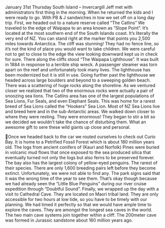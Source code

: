 January 31st Thursday
South Island – Invercargill
Jeff met with administrators first thing in the morning. When he returned the kids
and I were ready to go. With PB & J sandwiches in tow we set off on a long day
trip.
First, we headed out to a nature reserve called “The Catlins” We traveled to the
edge of Waipapa to an area known as “Slope Point”. It’s located at the most
southern end of the South Islands coast. It’s literally the very end of NZ. You can
stand right at the marker that points you 2,500 miles towards Antarctica. The cliff
was stunning! They had no fence line, so it’s not the kind of place you would
want to take children. We were careful not to get to close to the edge the view
looking downward kept us in check for sure.
There along the cliffs stood “The Waipapa Lighthouse”. It was built in 1884 in
response to a terrible ship wreck. A passenger steamer was torn apart on the reef
and unfortunately took many lives. The lighthouse has been modernized but it is
still in use.
Going further past the lighthouse we headed across large boulders and beyond
to a sweeping golden beach. There was a scattering of huge rocks along the
shoreline. As we ventured closer we realized that two of the enormous rocks
were actually a pair of snoozing sea lions. The Catlins area has one of the largest
populations of Sea Lions, Fur Seals, and even Elephant Seals. This was home for
a rarest breed of Sea Lions called the “Hookers” Sea Lion. Most of NZ Sea Lions
live and breed here and in the sub-Antarctic areas. We walked down closer to
where they were resting. They were enormous! They began to stir a bit so we
decided we wouldn’t take the chance of disturbing them. What an awesome
gift to sere these wild giants up close and personal.

Once we headed back to the car we routed ourselves to check out Curio Bay.
It is home to a Petrified Fossil Forest which is about 180 million years old. The logs
from ancient conifers of (Kauri and Norfolk) Pines were buried in volcanic mud
flows that once exposed to the sea produced silica that eventually turned not
only the logs but also ferns to be preserved forever. The bay also has the largest
colony of yellow-eyed penguins. The rarest of their species. There are only 1,600
breeding pairs left before they become extinct. Unfortunately, we were not able
to find any. The park signs said that it was the wrong time of the year to see
them. That’s okay though because we had already seen the “Little Blue
Penguins” during our river cruise expedition through “Doubtful Sound”.
Finally, we wrapped up the day with a visit to Cathedral Cave. They are located
on Maori tribal land. They are only accessible for two hours at low tide, so you
have to be timely with our planning. We had timed it perfectly so that we would
have ample time to explore the caves. They are amongst the longest sea caves
in the world. The two main cave systems join together within a cliff. The 200meter cave was formed in Jurassic sandstone about 160 million years ago.

